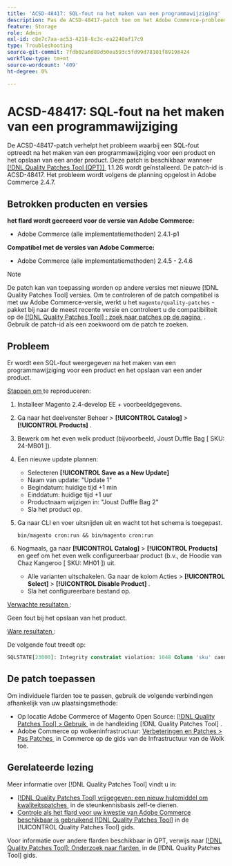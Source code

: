 ```yaml
---
title: 'ACSD-48417: SQL-fout na het maken van een programmawijziging'
description: Pas de ACSD-48417-patch toe om het Adobe Commerce-probleem op te lossen, waarbij een SQL-fout optreedt nadat een wijziging in het programma voor een product is gemaakt en een ander product is opgeslagen.
feature: Storage
role: Admin
exl-id: c8e7c7aa-ac53-4218-8c3c-ea2240af17c9
type: Troubleshooting
source-git-commit: 7fdb02a6d89d50ea593c5fd99d78101f89198424
workflow-type: tm+mt
source-wordcount: '409'
ht-degree: 0%

---
```


# ACSD-48417: SQL-fout na het maken van een programmawijziging

De ACSD-48417-patch verhelpt het probleem waarbij een SQL-fout optreedt na het maken van een programmawijziging voor een product en het opslaan van een ander product. Deze patch is beschikbaar wanneer [[!DNL Quality Patches Tool (QPT)] &#x200B;](https://experienceleague.adobe.com/nl/docs/commerce-operations/tools/quality-patches-tool/quality-patches-tool-to-self-serve-quality-patches) 1.1.26 wordt geïnstalleerd. De patch-id is ACSD-48417. Het probleem wordt volgens de planning opgelost in Adobe Commerce 2.4.7.

## Betrokken producten en versies

**het flard wordt gecreeerd voor de versie van Adobe Commerce:**

* Adobe Commerce (alle implementatiemethoden) 2.4.1-p1

**Compatibel met de versies van Adobe Commerce:**

* Adobe Commerce (alle implementatiemethoden) 2.4.5 - 2.4.6

>[!NOTE]
>
>De patch kan van toepassing worden op andere versies met nieuwe [!DNL Quality Patches Tool] versies. Om te controleren of de patch compatibel is met uw Adobe Commerce-versie, werkt u het `magento/quality-patches` -pakket bij naar de meest recente versie en controleert u de compatibiliteit op de [[!DNL Quality Patches Tool] : zoek naar patches op de pagina &#x200B;](https://experienceleague.adobe.com/tools/commerce-quality-patches/index.html?lang=nl-NL) . Gebruik de patch-id als een zoekwoord om de patch te zoeken.

## Probleem

Er wordt een SQL-fout weergegeven na het maken van een programmawijziging voor een product en het opslaan van een ander product.

<u> Stappen om </u> te reproduceren:

1. Installeer Magento 2.4-develop EE + voorbeeldgegevens.
1. Ga naar het deelvenster Beheer > **[!UICONTROL Catalog]** > **[!UICONTROL Products]** .
1. Bewerk om het even welk product (bijvoorbeeld, Joust Duffle Bag [ SKU: 24-MB01 ]).
1. Een nieuwe update plannen:
   * Selecteren **[!UICONTROL Save as a New Update]**
   * Naam van update: &quot;Update 1&quot;
   * Begindatum: huidige tijd +1 min
   * Einddatum: huidige tijd +1 uur
   * Productnaam wijzigen in: &quot;Joust Duffle Bag 2&quot;
   * Sla het product op.
1. Ga naar CLI en voer uitsnijden uit en wacht tot het schema is toegepast.

   ```
   bin/magento cron:run && bin/magento cron:run
   ```

1. Nogmaals, ga naar **[!UICONTROL Catalog]** > **[!UICONTROL Products]** en geef om het even welk configureerbaar product (b.v., de Hoodie van Chaz Kangeroo [ SKU: MH01 ]) uit.

   * Alle varianten uitschakelen. Ga naar de kolom Acties > **[!UICONTROL Select]** > **[!UICONTROL Disable Product]** .
   * Sla het configureerbare bestand op.

<u> Verwachte resultaten </u>:

Geen fout bij het opslaan van het product.

<u> Ware resultaten </u>:

De volgende fout treedt op:

```SQL
SQLSTATE[23000]: Integrity constraint violation: 1048 Column 'sku' cannot be null, query was: INSERT INTO `catalog_product_entity` (`entity_id`, `sku`, `row_id`, `created_in`, `updated_in`) VALUES (?, ?, ?, ?, ?)
```

## De patch toepassen

Om individuele flarden toe te passen, gebruik de volgende verbindingen afhankelijk van uw plaatsingsmethode:

* Op locatie Adobe Commerce of Magento Open Source: [[!DNL Quality Patches Tool] > Gebruik &#x200B;](/help/tools/quality-patches-tool/usage.md) in de handleiding [!DNL Quality Patches Tool] .
* Adobe Commerce op wolkeninfrastructuur: [&#x200B; Verbeteringen en Patches > Pas Patches &#x200B;](https://experienceleague.adobe.com/docs/commerce-cloud-service/user-guide/develop/upgrade/apply-patches.html?lang=nl-NL) in Commerce op de gids van de Infrastructuur van de Wolk toe.

## Gerelateerde lezing

Meer informatie over [!DNL Quality Patches Tool] vindt u in:

* [[!DNL Quality Patches Tool]  vrijgegeven: een nieuw hulpmiddel om kwaliteitspatches &#x200B;](https://experienceleague.adobe.com/nl/docs/commerce-operations/tools/quality-patches-tool/quality-patches-tool-to-self-serve-quality-patches) in de steunkennisbasis zelf-te dienen.
* [&#x200B; Controle als het flard voor uw kwestie van Adobe Commerce beschikbaar is gebruikend  [!DNL Quality Patches Tool]](/help/tools/quality-patches-tool/patches-available-in-qpt/check-patch-for-magento-issue-with-magento-quality-patches.md) in de [!UICONTROL Quality Patches Tool] gids.


Voor informatie over andere flarden beschikbaar in QPT, verwijs naar [[!DNL Quality Patches Tool]: Onderzoek naar flarden &#x200B;](https://experienceleague.adobe.com/tools/commerce-quality-patches/index.html?lang=nl-NL) in de [!DNL Quality Patches Tool] gids.
